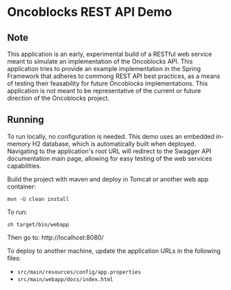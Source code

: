 Oncoblocks REST API Demo
========================

Note
-----
This application is an early, experimental build of a RESTful web service meant to simulate an implementation of the Oncoblocks API.  This application tries to provide an example implementation in the Spring Framework that adheres to commong REST API best practices, as a means of testing their feasability for future Oncoblocks implementations.  This application is not meant to be representative of the current or future direction of the Oncoblocks project. 

Running
-------
To run locally, no configuration is needed.  This demo uses an embedded in-memory H2 database, which is automatically built when deployed.  Navigating to the application's root URL will redirect to the Swagger API documentation main page, allowing for easy testing of the web services capabilities.

Build the project with maven and deploy in Tomcat or another web app container:

```
mvn -U clean install
```

To run:

```
sh target/bin/webapp
```

Then go to:  http://localhost:8080/

To deploy to another machine, update the application URLs in the following files:

- `src/main/resources/config/app.properties`
- `src/main/webapp/docs/index.html`
